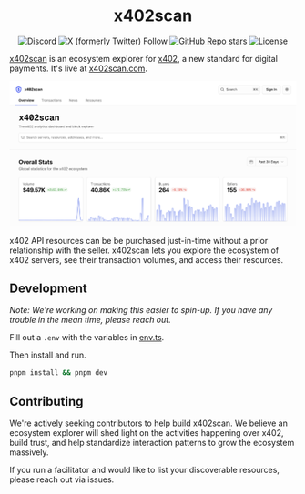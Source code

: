<div align="center">

# x402scan

</div>

<div align="center">
    
  [![Discord](https://img.shields.io/discord/1382120201713352836?style=flat&logo=discord&logoColor=white&label=Discord)](https://discord.gg/JuKt7tPnNc) 
  ![X (formerly Twitter) Follow](https://img.shields.io/twitter/follow/merit_systems) 
  [![GitHub Repo stars](https://img.shields.io/github/stars/Merit-Systems/echo?style=social)](https://github.com/Merit-Systems/echo) 
  [![License](https://img.shields.io/badge/License-Apache%202.0-blue.svg)](https://opensource.org/licenses/Apache-2.0)

</div>

[x402scan](https://x402scan.com) is an ecosystem explorer for [x402](https://www.x402.org/), a new standard for digital payments. It's live at [x402scan.com](https://x402scan.com).

![x402scan screenshot](./preview.png)


x402 API resources can be be purchased just-in-time without a prior relationship with the seller. x402scan lets you explore the ecosystem of x402 servers, see their transaction volumes, and access their resources.



## Development

*Note: We're working on making this easier to spin-up. If you have any trouble in the mean time, please reach out.*

Fill out a `.env` with the variables in [env.ts](https://github.com/Merit-Systems/x402scan/blob/main/src/env.ts).

Then install and run.
```bash
pnpm install && pnpm dev
```


## Contributing
We're actively seeking contributors to help build x402scan. We believe an ecosystem explorer will shed light on the activities happening over x402, build trust, and help standardize interaction patterns to grow the ecosystem massively.

If you run a facilitator and would like to list your discoverable resources, please reach out via issues.
